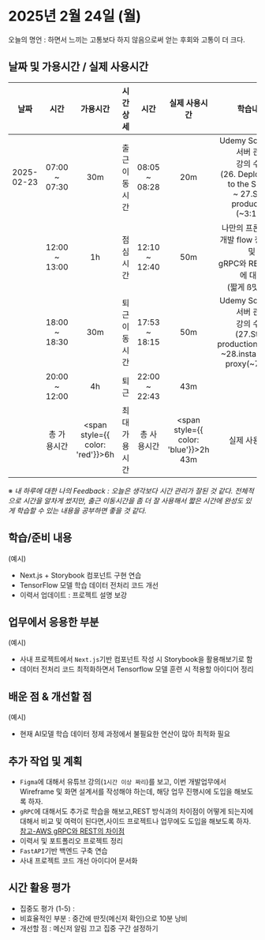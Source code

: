 # 2025년 2월 24일 (월)

오늘의 명언 : 하면서 느끼는 고통보다 하지 않음으로써 얻는 후회와 고통이 더 크다.

## 날짜 및 가용시간 / 실제 사용시간

|    날짜    |     시간      |                가용시간                 |   시간상세    |     시간      |                실제 사용시간                 |                                                      학습내용                                                      |
| :--------: | :-----------: | :-------------------------------------: | :-----------: | :-----------: | :------------------------------------------: | :----------------------------------------------------------------------------------------------------------------: |
| 2025-02-23 | 07:00 ~ 07:30 |                   30m                   | 출근 이동시간 | 08:05 ~ 08:28 |                     20m                      | Udemy Socket.IO 서버 관련 <br/> 강의 수강 <br/>(26. Deploy Files to the Server <br/>~ 27.Start production (~3:12)) |
|            | 12:00 ~ 13:00 |                   1h                    |   점심시간    | 12:10 ~ 12:40 |                     50m                      |              나만의 프론트엔드 개발 flow 정리하기 및 <br/> gRPC와 REST 차이에 대한<br/>(짧게 ß맛보기)              |
|            | 18:00 ~ 18:30 |                   30m                   | 퇴근 이동시간 | 17:53 ~ 18:15 |                     50m                      |    Udemy Socket.IO 서버 관련<br/>강의 수강<br/>(27.Start production(~3:12)<br/>~28.install nginx proxy(~7:41))     |
|            | 20:00 ~ 12:00 |                   4h                    |     퇴근      | 22:00 ~ 22:43 |                     43m                      |                                                                                                                    |
|            |  총 가용시간  | <span style={{ color: 'red'}}>6h</span> | 최대 가용시간 |  총 사용시간  | <span style={{ color: 'blue'}}>2h 43m</span> |                                                   실제 사용시간                                                    |

※ _내 하루에 대한 나의 Feedback : 오늘은 생각보다 시간 관리가 잘된 것 같다. 전체적으로 시간을 알차게 썼지만, 출근 이동시간을 좀 더 잘 사용해서 짧은 시간에 완성도 있게 학습할 수 있는 내용을 공부하면 좋을 것 같다._

## 학습/준비 내용

(예시)

- Next.js + Storybook 컴포넌트 구현 연습
- TensorFlow 모델 학습 데이터 전처리 코드 개선
- 이력서 업데이트 : 프로젝트 설명 보강

## 업무에서 응용한 부분

(예시)

- 사내 프로젝트에서 `Next.js`기반 컴포넌트 작성 시 Storybook을 활용해보기로 함
- 데이터 전처리 코드 최적화하면서 Tensorflow 모델 훈련 시 적용할 아이디어 정리

## 배운 점 & 개선할 점

(예시)

- 현재 AI모델 학습 데이터 정제 과정에서 불필요한 연산이 많아 최적화 필요

## 추가 작업 및 계획

- `Figma`에 대해서 유튜브 강의(`1시간 이상 짜리`)를 보고, 이번 개발업무에서 Wireframe 및 화면 설계서를 작성해야 하는데,
  해당 업무 진행시에 도입을 해보도록 하자.
- `gRPC`에 대해서도 추가로 학습을 해보고,REST 방식과의 차이점이 어떻게 되는지에 대해서 비교 및 여력이 된다면,사이드 프로젝트나 업무에도 도입을 해보도록 하자.
  [참고-AWS gRPC와 REST의 차이점](https://aws.amazon.com/ko/compare/the-difference-between-grpc-and-rest/)
- 이력서 및 포트폴리오 프로젝트 정리
- `FastAPI`기반 백엔드 구축 연습
- 사내 프로젝트 코드 개선 아이디어 문서화

## 시간 활용 평가

- 집중도 평가 (1-5) :
- 비효율적인 부분 : 중간에 딴짓(메신저 확인)으로 10분 낭비
- 개선할 점 : 메신저 알림 끄고 집중 구간 설정하기
